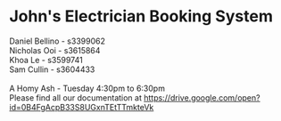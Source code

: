 # John's Electrician Booking System
Daniel Bellino - s3399062 <br/>
Nicholas Ooi - s3615864 <br/>
Khoa Le - s3599741 <br/>
Sam Cullin - s3604433 <br/>
<br/>
A Homy Ash - Tuesday 4:30pm to 6:30pm
<br/>
Please find all our documentation at https://drive.google.com/open?id=0B4FgAcpB33S8UGxnTEtTTmkteVk
